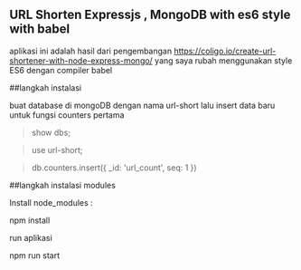 ## URL Shorten Expressjs , MongoDB with es6 style with babel 

aplikasi ini adalah hasil dari pengembangan https://coligo.io/create-url-shortener-with-node-express-mongo/
yang saya rubah menggunakan style ES6 dengan compiler babel 


##langkah instalasi

buat database di mongoDB
dengan nama url-short lalu insert data baru untuk fungsi counters pertama

> show dbs;

> use url-short;

> db.counters.insert({ _id: 'url_count', seq: 1 })
 


##langkah instalasi modules 

Install node_modules :

npm install

run aplikasi 

npm run start